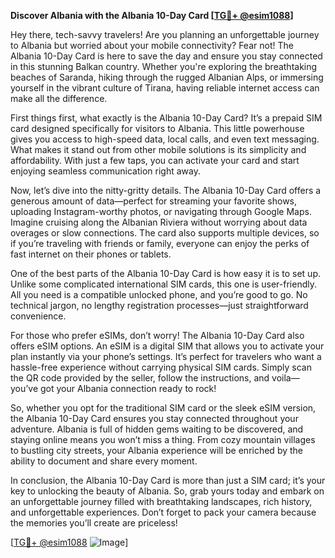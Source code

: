 **Discover Albania with the Albania 10-Day Card [[TG💪+ @esim1088](https://t.me/s/esim1088)]**

Hey there, tech-savvy travelers! Are you planning an unforgettable journey to Albania but worried about your mobile connectivity? Fear not! The Albania 10-Day Card is here to save the day and ensure you stay connected in this stunning Balkan country. Whether you're exploring the breathtaking beaches of Saranda, hiking through the rugged Albanian Alps, or immersing yourself in the vibrant culture of Tirana, having reliable internet access can make all the difference.

First things first, what exactly is the Albania 10-Day Card? It’s a prepaid SIM card designed specifically for visitors to Albania. This little powerhouse gives you access to high-speed data, local calls, and even text messaging. What makes it stand out from other mobile solutions is its simplicity and affordability. With just a few taps, you can activate your card and start enjoying seamless communication right away.

Now, let’s dive into the nitty-gritty details. The Albania 10-Day Card offers a generous amount of data—perfect for streaming your favorite shows, uploading Instagram-worthy photos, or navigating through Google Maps. Imagine cruising along the Albanian Riviera without worrying about data overages or slow connections. The card also supports multiple devices, so if you’re traveling with friends or family, everyone can enjoy the perks of fast internet on their phones or tablets.

One of the best parts of the Albania 10-Day Card is how easy it is to set up. Unlike some complicated international SIM cards, this one is user-friendly. All you need is a compatible unlocked phone, and you’re good to go. No technical jargon, no lengthy registration processes—just straightforward convenience.

For those who prefer eSIMs, don’t worry! The Albania 10-Day Card also offers eSIM options. An eSIM is a digital SIM that allows you to activate your plan instantly via your phone’s settings. It’s perfect for travelers who want a hassle-free experience without carrying physical SIM cards. Simply scan the QR code provided by the seller, follow the instructions, and voila—you’ve got your Albania connection ready to rock!

So, whether you opt for the traditional SIM card or the sleek eSIM version, the Albania 10-Day Card ensures you stay connected throughout your adventure. Albania is full of hidden gems waiting to be discovered, and staying online means you won’t miss a thing. From cozy mountain villages to bustling city streets, your Albania experience will be enriched by the ability to document and share every moment.

In conclusion, the Albania 10-Day Card is more than just a SIM card; it’s your key to unlocking the beauty of Albania. So, grab yours today and embark on an unforgettable journey filled with breathtaking landscapes, rich history, and unforgettable experiences. Don’t forget to pack your camera because the memories you’ll create are priceless!

[[TG💪+ @esim1088](https://t.me/s/esim1088) ![Image](https://i.postimg.cc/Y0z9fWf4/image.png)]